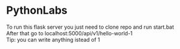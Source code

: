 # PythonLabs

To run this flask server you just need to clone repo and run start.bat<br>
After that go to localhost:5000/api/v1/hello-world-1<br>
Tip: you can write anything istead of 1
